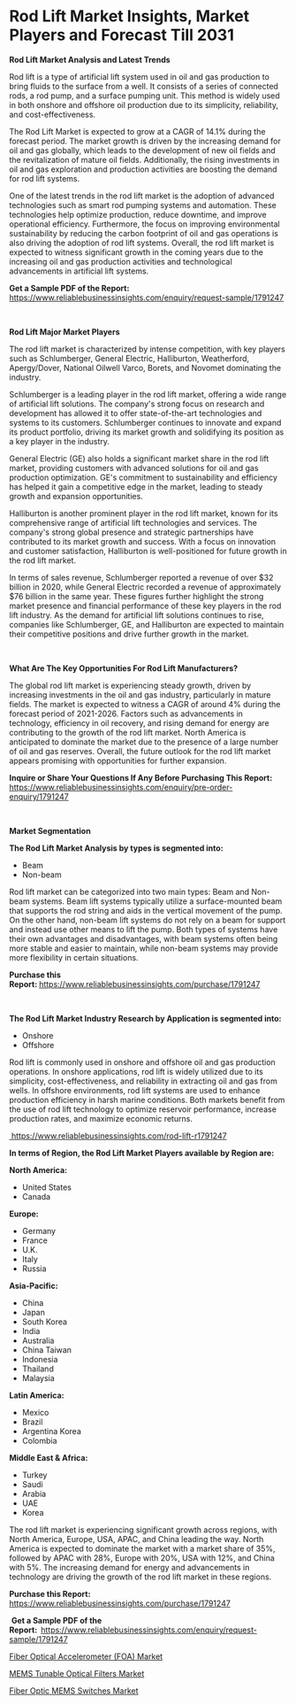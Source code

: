 <p><h1>Rod Lift Market Insights, Market Players and Forecast Till 2031</h1></p><p><strong>Rod Lift Market Analysis and Latest Trends</strong></p>
<p><p>Rod lift is a type of artificial lift system used in oil and gas production to bring fluids to the surface from a well. It consists of a series of connected rods, a rod pump, and a surface pumping unit. This method is widely used in both onshore and offshore oil production due to its simplicity, reliability, and cost-effectiveness.</p><p>The Rod Lift Market is expected to grow at a CAGR of 14.1% during the forecast period. The market growth is driven by the increasing demand for oil and gas globally, which leads to the development of new oil fields and the revitalization of mature oil fields. Additionally, the rising investments in oil and gas exploration and production activities are boosting the demand for rod lift systems.</p><p>One of the latest trends in the rod lift market is the adoption of advanced technologies such as smart rod pumping systems and automation. These technologies help optimize production, reduce downtime, and improve operational efficiency. Furthermore, the focus on improving environmental sustainability by reducing the carbon footprint of oil and gas operations is also driving the adoption of rod lift systems. Overall, the rod lift market is expected to witness significant growth in the coming years due to the increasing oil and gas production activities and technological advancements in artificial lift systems.</p></p>
<p><strong>Get a Sample PDF of the Report:&nbsp;</strong> <a href="https://www.reliablebusinessinsights.com/enquiry/request-sample/1791247">https://www.reliablebusinessinsights.com/enquiry/request-sample/1791247</a></p>
<p>&nbsp;</p>
<p><strong>Rod Lift Major Market Players</strong></p>
<p><p>The rod lift market is characterized by intense competition, with key players such as Schlumberger, General Electric, Halliburton, Weatherford, Apergy/Dover, National Oilwell Varco, Borets, and Novomet dominating the industry. </p><p>Schlumberger is a leading player in the rod lift market, offering a wide range of artificial lift solutions. The company's strong focus on research and development has allowed it to offer state-of-the-art technologies and systems to its customers. Schlumberger continues to innovate and expand its product portfolio, driving its market growth and solidifying its position as a key player in the industry.</p><p>General Electric (GE) also holds a significant market share in the rod lift market, providing customers with advanced solutions for oil and gas production optimization. GE's commitment to sustainability and efficiency has helped it gain a competitive edge in the market, leading to steady growth and expansion opportunities.</p><p>Halliburton is another prominent player in the rod lift market, known for its comprehensive range of artificial lift technologies and services. The company's strong global presence and strategic partnerships have contributed to its market growth and success. With a focus on innovation and customer satisfaction, Halliburton is well-positioned for future growth in the rod lift market.</p><p>In terms of sales revenue, Schlumberger reported a revenue of over $32 billion in 2020, while General Electric recorded a revenue of approximately $76 billion in the same year. These figures further highlight the strong market presence and financial performance of these key players in the rod lift industry. As the demand for artificial lift solutions continues to rise, companies like Schlumberger, GE, and Halliburton are expected to maintain their competitive positions and drive further growth in the market.</p></p>
<p>&nbsp;</p>
<p><strong>What Are The Key Opportunities For Rod Lift Manufacturers?</strong></p>
<p><p>The global rod lift market is experiencing steady growth, driven by increasing investments in the oil and gas industry, particularly in mature fields. The market is expected to witness a CAGR of around 4% during the forecast period of 2021-2026. Factors such as advancements in technology, efficiency in oil recovery, and rising demand for energy are contributing to the growth of the rod lift market. North America is anticipated to dominate the market due to the presence of a large number of oil and gas reserves. Overall, the future outlook for the rod lift market appears promising with opportunities for further expansion.</p></p>
<p><strong>Inquire or Share Your Questions If Any Before Purchasing This Report:</strong> <a href="https://www.reliablebusinessinsights.com/enquiry/pre-order-enquiry/1791247">https://www.reliablebusinessinsights.com/enquiry/pre-order-enquiry/1791247</a></p>
<p>&nbsp;</p>
<p><strong>Market Segmentation</strong></p>
<p><strong>The Rod Lift Market Analysis by types is segmented into:</strong></p>
<p><ul><li>Beam</li><li>Non-beam</li></ul></p>
<p><p>Rod lift market can be categorized into two main types: Beam and Non-beam systems. Beam lift systems typically utilize a surface-mounted beam that supports the rod string and aids in the vertical movement of the pump. On the other hand, non-beam lift systems do not rely on a beam for support and instead use other means to lift the pump. Both types of systems have their own advantages and disadvantages, with beam systems often being more stable and easier to maintain, while non-beam systems may provide more flexibility in certain situations.</p></p>
<p><strong>Purchase this Report:&nbsp;</strong><a href="https://www.reliablebusinessinsights.com/purchase/1791247">https://www.reliablebusinessinsights.com/purchase/1791247</a></p>
<p>&nbsp;</p>
<p><strong>The Rod Lift Market Industry Research by Application is segmented into:</strong></p>
<p><ul><li>Onshore</li><li>Offshore</li></ul></p>
<p><p>Rod lift is commonly used in onshore and offshore oil and gas production operations. In onshore applications, rod lift is widely utilized due to its simplicity, cost-effectiveness, and reliability in extracting oil and gas from wells. In offshore environments, rod lift systems are used to enhance production efficiency in harsh marine conditions. Both markets benefit from the use of rod lift technology to optimize reservoir performance, increase production rates, and maximize economic returns.</p></p>
<p><a href="https://www.reliablebusinessinsights.com/rod-lift-r1791247">&nbsp;https://www.reliablebusinessinsights.com/rod-lift-r1791247</a></p>
<p><strong>In terms of Region, the Rod Lift Market Players available by Region are:</strong></p>
<p>
    <p> <strong> North America: </strong>
        <ul>
            <li>United States</li>
            <li>Canada</li>
        </ul>
        </p> 
    <p> <strong> Europe: </strong>
        <ul>
            <li>Germany</li>
            <li>France</li>
            <li>U.K.</li>
            <li>Italy</li>
            <li>Russia</li>
        </ul>
        </p> 
    <p> <strong> Asia-Pacific: </strong>
        <ul>
            <li>China</li>
            <li>Japan</li>
            <li>South Korea</li>
            <li>India</li>
            <li>Australia</li>
            <li>China Taiwan</li>
            <li>Indonesia</li>
            <li>Thailand</li>
            <li>Malaysia</li>
        </ul>
        </p> 
    <p> <strong> Latin America: </strong>
        <ul>
            <li>Mexico</li>
            <li>Brazil</li>
            <li>Argentina Korea</li>
            <li>Colombia</li>
        </ul>
        </p> 
    <p> <strong> Middle East & Africa: </strong>
        <ul>
            <li>Turkey</li>
            <li>Saudi</li>
            <li>Arabia</li>
            <li>UAE</li>
            <li>Korea</li>
        </ul>
    </p>
    </p>
<p><p>The rod lift market is experiencing significant growth across regions, with North America, Europe, USA, APAC, and China leading the way. North America is expected to dominate the market with a market share of 35%, followed by APAC with 28%, Europe with 20%, USA with 12%, and China with 5%. The increasing demand for energy and advancements in technology are driving the growth of the rod lift market in these regions.</p></p>
<p><strong>Purchase this Report: </strong><a href="https://www.reliablebusinessinsights.com/purchase/1791247">https://www.reliablebusinessinsights.com/purchase/1791247</a></p>
<p>&nbsp;<strong>Get a Sample PDF of the Report:&nbsp;&nbsp;</strong><a href="https://www.reliablebusinessinsights.com/enquiry/request-sample/1791247">https://www.reliablebusinessinsights.com/enquiry/request-sample/1791247</a></p>
<p><strong></strong></p>
<p><p><a href="https://github.com/hzxpgedq27/Market-Research-Report-List-1/blob/main/fiber-optical-accelerometer-foa-market.md">Fiber Optical Accelerometer (FOA) Market</a></p><p><a href="https://github.com/EdwarWatkinXXdd/Market-Research-Report-List-1/blob/main/mems-tunable-optical-filters-market.md">MEMS Tunable Optical Filters Market</a></p><p><a href="https://github.com/waylose1223/Market-Research-Report-List-1/blob/main/fiber-optic-mems-switches-market.md">Fiber Optic MEMS Switches Market</a></p></p>